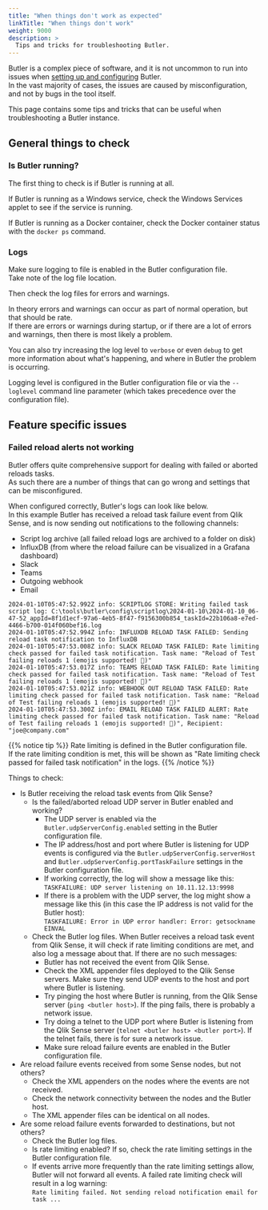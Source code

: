 ```yaml
---
title: "When things don't work as expected"
linkTitle: "When things don't work"
weight: 9000
description: >
  Tips and tricks for troubleshooting Butler.
---
```


Butler is a complex piece of software, and it is not uncommon to run into issues when [setting up and configuring](/docs/getting-started/setup/) Butler.  
In the vast majority of cases, the issues are caused by misconfiguration, and not by bugs in the tool itself.

This page contains some tips and tricks that can be useful when troubleshooting a Butler instance.

## General things to check

### Is Butler running?

The first thing to check is if Butler is running at all.

If Butler is running as a Windows service, check the Windows Services applet to see if the service is running.

If Butler is running as a Docker container, check the Docker container status with the `docker ps` command.

### Logs

Make sure logging to file is enabled in the Butler configuration file.  
Take note of the log file location.

Then check the log files for errors and warnings.

In theory errors and warnings can occur as part of normal operation, but that should be rate.  
If there are errors or warnings during startup, or if there are a lot of errors and warnings, then there is most likely a problem.

You can also try increasing the log level to `verbose` or even `debug` to get more information about what's happening, and where in Butler the problem is occurring.

Logging level is configured in the Butler configuration file or via the `--loglevel` command line parameter (which takes precedence over the configuration file).

## Feature specific issues

### Failed reload alerts not working

Butler offers quite comprehensive support for dealing with failed or aborted reloads tasks.  
As such there are a number of things that can go wrong and settings that can be misconfigured.

When configured correctly, Butler's logs can look like below.  
In this example Butler has received a reload task failure event from Qlik Sense, and is now sending out notifications to the following channels:

- Script log archive (all failed reload logs are archived to a folder on disk)
- InfluxDB (from where the reload failure can be visualized in a Grafana dashboard)
- Slack
- Teams
- Outgoing webhook
- Email

```text
2024-01-10T05:47:52.992Z info: SCRIPTLOG STORE: Writing failed task script log: C:\tools\butler\config\scriptlog\2024-01-10\2024-01-10_06-47-52_appId=8f1d1ecf-97a6-4eb5-8f47-f9156300b854_taskId=22b106a8-e7ed-4466-b700-014f060bef16.log
2024-01-10T05:47:52.994Z info: INFLUXDB RELOAD TASK FAILED: Sending reload task notification to InfluxDB
2024-01-10T05:47:53.008Z info: SLACK RELOAD TASK FAILED: Rate limiting check passed for failed task notification. Task name: "Reload of Test failing reloads 1 (emojis supported! 🤪)"
2024-01-10T05:47:53.017Z info: TEAMS RELOAD TASK FAILED: Rate limiting check passed for failed task notification. Task name: "Reload of Test failing reloads 1 (emojis supported! 🤪)"
2024-01-10T05:47:53.021Z info: WEBHOOK OUT RELOAD TASK FAILED: Rate limiting check passed for failed task notification. Task name: "Reload of Test failing reloads 1 (emojis supported! 🤪)"
2024-01-10T05:47:53.300Z info: EMAIL RELOAD TASK FAILED ALERT: Rate limiting check passed for failed task notification. Task name: "Reload of Test failing reloads 1 (emojis supported! 🤪)", Recipient: "joe@company.com"
```

{{% notice tip %}}
Rate limiting is defined in the Butler configuration file.  
If the rate limiting condition is met, this will be shown as "Rate limiting check passed for failed task notification" in the logs.
{{% /notice %}}

Things to check:

- Is Butler receiving the reload task events from Qlik Sense?
  - Is the failed/aborted reload UDP server in Butler enabled and working?
    - The UDP server is enabled via the `Butler.udpServerConfig.enabled` setting in the Butler configuration file.
    - The IP address/host and port where Butler is listening for UDP events is configured via the `Butler.udpServerConfig.serverHost` and `Butler.udpServerConfig.portTaskFailure` settings in the Butler configuration file.
    - If working correctly, the log will show a message like this:  
      `TASKFAILURE: UDP server listening on 10.11.12.13:9998`
    - If there is a problem with the UDP server, the log might show a message like this (in this case the IP address is not valid for the Butler host):  
      `TASKFAILURE: Error in UDP error handler: Error: getsockname EINVAL`
  - Check the Butler log files.
    When Butler receives a reload task event from Qlik Sense, it will check if rate limiting conditions are met, and also log a message about that.
    If there are no such messages:
    - Butler has not received the event from Qlik Sense.
    - Check the XML appender files deployed to the Qlik Sense servers. Make sure they send UDP events to the host and port where Butler is listening.
    - Try pinging the host where Butler is running, from the Qlik Sense server (`ping <butler host>`). If the ping fails, there is probably a network issue.
    - Try doing a telnet to the UDP port where Butler is listening from the Qlik Sense server (`telnet <butler host> <butler port>`). If the telnet fails, there is for sure a network issue.
    - Make sure reload failure events are enabled in the Butler configuration file.
- Are reload failure events received from some Sense nodes, but not others?
  - Check the XML appenders on the nodes where the events are not received.
  - Check the network connectivity between the nodes and the Butler host.
  - The XML appender files can be identical on all nodes.
- Are some reload failure events forwarded to destinations, but not others?
  - Check the Butler log files.
  - Is rate limiting enabled? If so, check the rate limiting settings in the Butler configuration file.
  - If events arrive more frequently than the rate limiting settings allow, Butler will not forward all events.
    A failed rate limiting check will result in a log warning:  
    `Rate limiting failed. Not sending reload notification email for task ...`
